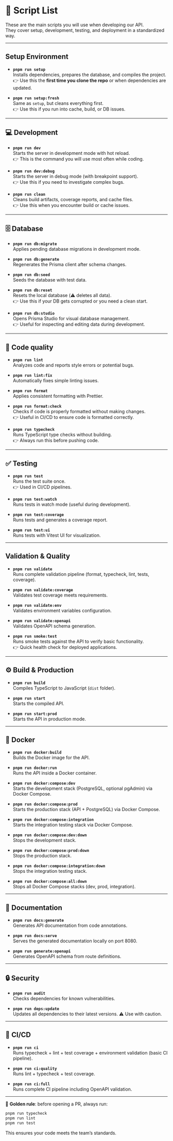 # 📘 Script List

These are the main scripts you will use when developing our API.  
They cover setup, development, testing, and deployment in a standardized way.

---

## Setup Environment

- **`pnpm run setup`**  
  Installs dependencies, prepares the database, and compiles the project.  
  👉 Use this the **first time you clone the repo** or when dependencies are
  updated.

- **`pnpm run setup:fresh`**  
  Same as `setup`, but cleans everything first.  
  👉 Use this if you run into cache, build, or DB issues.

---

## 💻 Development

- **`pnpm run dev`**  
  Starts the server in development mode with hot reload.  
  👉 This is the command you will use most often while coding.

- **`pnpm run dev:debug`**  
  Starts the server in debug mode (with breakpoint support).  
  👉 Use this if you need to investigate complex bugs.

- **`pnpm run clean`**  
  Cleans build artifacts, coverage reports, and cache files.  
  👉 Use this when you encounter build or cache issues.

---

## 🗄️ Database

- **`pnpm run db:migrate`**  
  Applies pending database migrations in development mode.

- **`pnpm run db:generate`**  
  Regenerates the Prisma client after schema changes.

- **`pnpm run db:seed`**  
  Seeds the database with test data.

- **`pnpm run db:reset`**  
  Resets the local database (⚠️ deletes all data).  
  👉 Use this if your DB gets corrupted or you need a clean start.

- **`pnpm run db:studio`**  
  Opens Prisma Studio for visual database management.  
  👉 Useful for inspecting and editing data during development.

---

## 🧹 Code quality

- **`pnpm run lint`**  
  Analyzes code and reports style errors or potential bugs.

- **`pnpm run lint:fix`**  
  Automatically fixes simple linting issues.

- **`pnpm run format`**  
  Applies consistent formatting with Prettier.

- **`pnpm run format:check`**  
  Checks if code is properly formatted without making changes.  
  👉 Useful in CI/CD to ensure code is formatted correctly.

- **`pnpm run typecheck`**  
  Runs TypeScript type checks without building.  
  👉 Always run this before pushing code.

---

## ✅ Testing

- **`pnpm run test`**  
  Runs the test suite once.  
  👉 Used in CI/CD pipelines.

- **`pnpm run test:watch`**  
  Runs tests in watch mode (useful during development).

- **`pnpm run test:coverage`**  
  Runs tests and generates a coverage report.

- **`pnpm run test:ui`**  
  Runs tests with Vitest UI for visualization.

---

## Validation & Quality

- **`pnpm run validate`**  
  Runs complete validation pipeline (format, typecheck, lint, tests, coverage).

- **`pnpm run validate:coverage`**  
  Validates test coverage meets requirements.

- **`pnpm run validate:env`**  
  Validates environment variables configuration.

- **`pnpm run validate:openapi`**  
  Validates OpenAPI schema generation.

- **`pnpm run smoke:test`**  
  Runs smoke tests against the API to verify basic functionality.  
  👉 Quick health check for deployed applications.

---

## ⚙️ Build & Production

- **`pnpm run build`**  
  Compiles TypeScript to JavaScript (`dist` folder).

- **`pnpm run start`**  
  Starts the compiled API.

- **`pnpm run start:prod`**  
  Starts the API in production mode.

---

## 🐳 Docker

- **`pnpm run docker:build`**  
  Builds the Docker image for the API.

- **`pnpm run docker:run`**  
  Runs the API inside a Docker container.

- **`pnpm run docker:compose:dev`**  
  Starts the development stack (PostgreSQL, optional pgAdmin) via Docker
  Compose.

- **`pnpm run docker:compose:prod`**  
  Starts the production stack (API + PostgreSQL) via Docker Compose.

- **`pnpm run docker:compose:integration`**  
  Starts the integration testing stack via Docker Compose.

- **`pnpm run docker:compose:dev:down`**  
  Stops the development stack.

- **`pnpm run docker:compose:prod:down`**  
  Stops the production stack.

- **`pnpm run docker:compose:integration:down`**  
  Stops the integration testing stack.

- **`pnpm run docker:compose:all:down`**  
  Stops all Docker Compose stacks (dev, prod, integration).

---

## 📖 Documentation

- **`pnpm run docs:generate`**  
  Generates API documentation from code annotations.

- **`pnpm run docs:serve`**  
  Serves the generated documentation locally on port 8080.

- **`pnpm run generate:openapi`**  
  Generates OpenAPI schema from route definitions.

---

## 🔒 Security

- **`pnpm run audit`**  
  Checks dependencies for known vulnerabilities.

- **`pnpm run deps:update`**  
  Updates all dependencies to their latest versions. ⚠️ Use with caution.

---

## 🤖 CI/CD

- **`pnpm run ci`**  
  Runs typecheck + lint + test coverage + environment validation (basic CI
  pipeline).

- **`pnpm run ci:quality`**  
  Runs lint + typecheck + test coverage.

- **`pnpm run ci:full`**  
  Runs complete CI pipeline including OpenAPI validation.

---

📌 **Golden rule**: before opening a PR, always run:

```bash
pnpm run typecheck
pnpm run lint
pnpm run test
```

This ensures your code meets the team’s standards.

